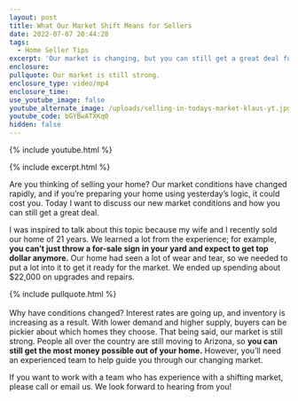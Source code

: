 ```yaml
---
layout: post
title: What Our Market Shift Means for Sellers
date: 2022-07-07 20:44:28
tags:
  - Home Seller Tips
excerpt: 'Our market is changing, but you can still get a great deal for your home. '
enclosure:
pullquote: Our market is still strong.
enclosure_type: video/mp4
enclosure_time:
use_youtube_image: false
youtube_alternate_image: /uploads/selling-in-todays-market-klaus-yt.jpg
youtube_code: bGYBwATXKq0
hidden: false
---
```

{% include youtube.html %}

{% include excerpt.html %}

Are you thinking of selling your home? Our market conditions have changed rapidly, and if you’re preparing your home using yesterday’s logic, it could cost you. Today I want to discuss our new market conditions and how you can still get a great deal.&nbsp;

I was inspired to talk about this topic because my wife and I recently sold our home of 21 years. We learned a lot from the experience; for example, **you can’t just throw a for-sale sign in your yard and expect to get top dollar anymore.** Our home had seen a lot of wear and tear, so we needed to put a lot into it to get it ready for the market. We ended up spending about $22,000 on upgrades and repairs.

{% include pullquote.html %}<br><br>Why have conditions changed? Interest rates are going up, and inventory is increasing as a result. With lower demand and higher supply, buyers can be pickier about which homes they choose. That being said, our market is still strong. People all over the country are still moving to Arizona, so **you can still get the most money possible out of your home.** However, you’ll need an experienced team to help guide you through our changing market.&nbsp;

If you want to work with a team who has experience with a shifting market, please call or email us. We look forward to hearing from you\! &nbsp;&nbsp;

